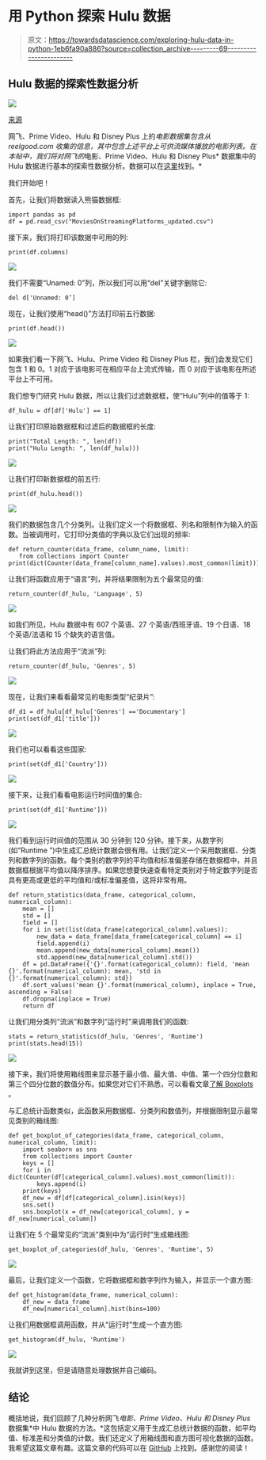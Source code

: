 # 用 Python 探索 Hulu 数据

> 原文：<https://towardsdatascience.com/exploring-hulu-data-in-python-1eb6fa90a886?source=collection_archive---------69----------------------->

## Hulu 数据的探索性数据分析

![](img/907e69d043a5656a7096784ff45daa4e.png)

[来源](https://www.pexels.com/photo/app-entertainment-ipad-mockup-265685/)

网飞、Prime Video、Hulu 和 Disney Plus 上的*电影数据集包含从 reelgood.com 收集的信息，其中包含上述平台上可供流媒体播放的电影列表。在本帖中，我们将对网飞的*电影、Prime Video、Hulu 和 Disney Plus* 数据集中的 Hulu 数据进行基本的探索性数据分析。数据可以在[这里](https://www.kaggle.com/ruchi798/movies-on-netflix-prime-video-hulu-and-disney)找到。*

我们开始吧！

首先，让我们将数据读入熊猫数据框:

```
import pandas as pd 
df = pd.read_csv("MoviesOnStreamingPlatforms_updated.csv")
```

接下来，我们将打印该数据中可用的列:

```
print(df.columns)
```

![](img/83a732e211d5284d7fdae86379927680.png)

我们不需要“Unamed: 0”列，所以我们可以用“del”关键字删除它:

```
del d['Unnamed: 0’]
```

现在，让我们使用“head()”方法打印前五行数据:

```
print(df.head())
```

![](img/0e10208c73a97fb1fcbd58cf023c8a61.png)

如果我们看一下网飞、Hulu、Prime Video 和 Disney Plus 栏，我们会发现它们包含 1 和 0。1 对应于该电影可在相应平台上流式传输，而 0 对应于该电影在所述平台上不可用。

我们想专门研究 Hulu 数据，所以让我们过滤数据框，使“Hulu”列中的值等于 1:

```
df_hulu = df[df['Hulu'] == 1]
```

让我们打印原始数据框和过滤后的数据框的长度:

```
print("Total Length: ", len(df))
print("Hulu Length: ", len(df_hulu)))
```

![](img/144e3e7decfb4dc19d1551619c574d41.png)

让我们打印新数据框的前五行:

```
print(df_hulu.head())
```

![](img/948a5bd2a5ab7b83f55913a125a7f4f9.png)

我们的数据包含几个分类列。让我们定义一个将数据框、列名和限制作为输入的函数。当被调用时，它打印分类值的字典以及它们出现的频率:

```
def return_counter(data_frame, column_name, limit):
   from collections import Counter    print(dict(Counter(data_frame[column_name].values).most_common(limit)))
```

让我们将函数应用于“语言”列，并将结果限制为五个最常见的值:

```
return_counter(df_hulu, 'Language', 5)
```

![](img/6e1c4666b956336ef293e0b55b9ee3aa.png)

如我们所见，Hulu 数据中有 607 个英语、27 个英语/西班牙语、19 个日语、18 个英语/法语和 15 个缺失的语言值。

让我们将此方法应用于“流派”列:

```
return_counter(df_hulu, 'Genres', 5)
```

![](img/7ff8105552bd2cf9f8c8f851b284dc51.png)

现在，让我们来看看最常见的电影类型“纪录片”:

```
df_d1 = df_hulu[df_hulu['Genres'] =='Documentary']
print(set(df_d1['title']))
```

![](img/471a63c2bc375422362c78306f2158f7.png)

我们也可以看看这些国家:

```
print(set(df_d1['Country']))
```

![](img/8e696e5abe76f9b7869682356d186c6a.png)

接下来，让我们看看电影运行时间值的集合:

```
print(set(df_d1['Runtime']))
```

![](img/e5cee16d4d3e657e3d4f51b01c0917f5.png)

我们看到运行时间值的范围从 30 分钟到 120 分钟。接下来，从数字列(如“Runtime ”)中生成汇总统计数据会很有用。让我们定义一个采用数据框、分类列和数字列的函数。每个类别的数字列的平均值和标准偏差存储在数据框中，并且数据框根据平均值以降序排序。如果您想要快速查看特定类别对于特定数字列是否具有更高或更低的平均值和/或标准偏差值，这将非常有用。

```
def return_statistics(data_frame, categorical_column, numerical_column):
    mean = []
    std = []
    field = []
    for i in set(list(data_frame[categorical_column].values)):
        new_data = data_frame[data_frame[categorical_column] == i]
        field.append(i)
        mean.append(new_data[numerical_column].mean())
        std.append(new_data[numerical_column].std())
    df = pd.DataFrame({'{}'.format(categorical_column): field, 'mean {}'.format(numerical_column): mean, 'std in {}'.format(numerical_column): std})
    df.sort_values('mean {}'.format(numerical_column), inplace = True, ascending = False)
    df.dropna(inplace = True)
    return df
```

让我们用分类列“流派”和数字列“运行时”来调用我们的函数:

```
stats = return_statistics(df_hulu, 'Genres', 'Runtime')
print(stats.head(15))
```

![](img/9bd62cbc73aaaf4c1fea5a9ce2e28c03.png)

接下来，我们将使用箱线图来显示基于最小值、最大值、中值、第一个四分位数和第三个四分位数的数值分布。如果您对它们不熟悉，可以看看文章[了解 Boxplots](/understanding-boxplots-5e2df7bcbd51) 。

与汇总统计函数类似，此函数采用数据框、分类列和数值列，并根据限制显示最常见类别的箱线图:

```
def get_boxplot_of_categories(data_frame, categorical_column, numerical_column, limit):
    import seaborn as sns
    from collections import Counter
    keys = []
    for i in dict(Counter(df[categorical_column].values).most_common(limit)):
        keys.append(i)
    print(keys)
    df_new = df[df[categorical_column].isin(keys)]
    sns.set()
    sns.boxplot(x = df_new[categorical_column], y =      df_new[numerical_column])
```

让我们在 5 个最常见的“流派”类别中为“运行时”生成箱线图:

```
get_boxplot_of_categories(df_hulu, 'Genres', 'Runtime', 5)
```

![](img/c4e2c967b9a7e290fb60edf5a8c837ff.png)

最后，让我们定义一个函数，它将数据框和数字列作为输入，并显示一个直方图:

```
def get_histogram(data_frame, numerical_column):
    df_new = data_frame
    df_new[numerical_column].hist(bins=100)
```

让我们用数据框调用函数，并从“运行时”生成一个直方图:

```
get_histogram(df_hulu, 'Runtime')
```

![](img/c4c59b506288694e3a802ffb2eaa2bc3.png)

我就讲到这里，但是请随意处理数据并自己编码。

## 结论

概括地说，我们回顾了几种分析网飞*电影、Prime Video、Hulu 和 Disney Plus* 数据集*中 Hulu 数据的方法。*这包括定义用于生成汇总统计数据的函数，如平均值、标准差和分类值的计数。我们还定义了用箱线图和直方图可视化数据的函数。我希望这篇文章有趣。这篇文章的代码可以在 [GitHub](https://github.com/spierre91/medium_code/blob/master/exploratory_data_analysis/eda_hulu.py) 上找到。感谢您的阅读！